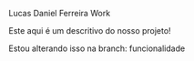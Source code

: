 Lucas Daniel Ferreira
Work

Este aqui é um descritivo do nosso projeto!

Estou alterando isso na branch: funcionalidade
